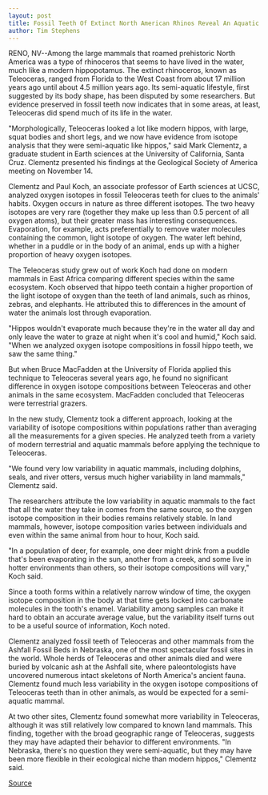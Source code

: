 ```yaml
---
layout: post
title: Fossil Teeth Of Extinct North American Rhinos Reveal An Aquatic Lifestyle Similar To Modern Hippos 
author: Tim Stephens
---
```


RENO, NV--Among the large mammals that roamed prehistoric North America was a type of rhinoceros that seems to have lived in the water, much like a modern hippopotamus. The extinct rhinoceros, known as Teleoceras, ranged from Florida to the West Coast from about 17 million years ago until about 4.5 million years ago. Its semi-aquatic lifestyle, first suggested by its body shape, has been disputed by some researchers. But evidence preserved in fossil teeth now indicates that in some areas, at least, Teleoceras did spend much of its life in the water.

"Morphologically, Teleoceras looked a lot like modern hippos, with large, squat bodies and short legs, and we now have evidence from isotope analysis that they were semi-aquatic like hippos," said Mark Clementz, a graduate student in Earth sciences at the University of California, Santa Cruz. Clementz presented his findings at the Geological Society of America meeting on November 14.

Clementz and Paul Koch, an associate professor of Earth sciences at UCSC, analyzed oxygen isotopes in fossil Teleoceras teeth for clues to the animals' habits. Oxygen occurs in nature as three different isotopes. The two heavy isotopes are very rare (together they make up less than 0.5 percent of all oxygen atoms), but their greater mass has interesting consequences. Evaporation, for example, acts preferentially to remove water molecules containing the common, light isotope of oxygen. The water left behind, whether in a puddle or in the body of an animal, ends up with a higher proportion of heavy oxygen isotopes.

The Teleoceras study grew out of work Koch had done on modern mammals in East Africa comparing different species within the same ecosystem. Koch observed that hippo teeth contain a higher proportion of the light isotope of oxygen than the teeth of land animals, such as rhinos, zebras, and elephants. He attributed this to differences in the amount of water the animals lost through evaporation.

"Hippos wouldn't evaporate much because they're in the water all day and only leave the water to graze at night when it's cool and humid," Koch said. "When we analyzed oxygen isotope compositions in fossil hippo teeth, we saw the same thing."

But when Bruce MacFadden at the University of Florida applied this technique to Teleoceras several years ago, he found no significant difference in oxygen isotope compositions between Teleoceras and other animals in the same ecosystem. MacFadden concluded that Teleoceras were terrestrial grazers.

In the new study, Clementz took a different approach, looking at the variability of isotope compositions within populations rather than averaging all the measurements for a given species. He analyzed teeth from a variety of modern terrestrial and aquatic mammals before applying the technique to Teleoceras.

"We found very low variability in aquatic mammals, including dolphins, seals, and river otters, versus much higher variability in land mammals," Clementz said.

The researchers attribute the low variability in aquatic mammals to the fact that all the water they take in comes from the same source, so the oxygen isotope composition in their bodies remains relatively stable. In land mammals, however, isotope composition varies between individuals and even within the same animal from hour to hour, Koch said.

"In a population of deer, for example, one deer might drink from a puddle that's been evaporating in the sun, another from a creek, and some live in hotter environments than others, so their isotope compositions will vary," Koch said.

Since a tooth forms within a relatively narrow window of time, the oxygen isotope composition in the body at that time gets locked into carbonate molecules in the tooth's enamel. Variability among samples can make it hard to obtain an accurate average value, but the variability itself turns out to be a useful source of information, Koch noted.

Clementz analyzed fossil teeth of Teleoceras and other mammals from the Ashfall Fossil Beds in Nebraska, one of the most spectacular fossil sites in the world. Whole herds of Teleoceras and other animals died and were buried by volcanic ash at the Ashfall site, where paleontologists have uncovered numerous intact skeletons of North America's ancient fauna. Clementz found much less variability in the oxygen isotope compositions of Teleoceras teeth than in other animals, as would be expected for a semi-aquatic mammal.

At two other sites, Clementz found somewhat more variability in Teleoceras, although it was still relatively low compared to known land mammals. This finding, together with the broad geographic range of Teleoceras, suggests they may have adapted their behavior to different environments. "In Nebraska, there's no question they were semi-aquatic, but they may have been more flexible in their ecological niche than modern hippos," Clementz said.

[Source](http://www1.ucsc.edu/news_events/press_releases/archive/00-01/11-00/teleoceras.html "Permalink to UCSC Press Release:Fossil teeth of extinct rhinos")
